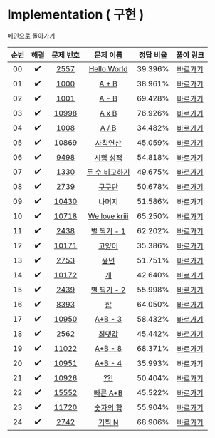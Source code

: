 # Implementation ( 구현 )

[메인으로 돌아가기](https://github.com/hhcczz/baekjoon)


|          순번          |        해결         |        문제 번호         |        문제 이름         |         정답 비율          |        풀이 링크         |
| :-----: | :-----: | :-----: | :-----: | :-----: | :-----: |
| 00 |  :heavy_check_mark:  | <a href="https://www.acmicpc.net/problem/2557" target="_blank">2557</a> | <a href="https://www.acmicpc.net/problem/2557" target="_blank">Hello World</a> | 39.396% | <a href="https://github.com/hhcczz/BaekJoon/blob/main/Solution/Implementation/2557">바로가기</a> |
| 01 |  :heavy_check_mark:  | <a href="https://www.acmicpc.net/problem/1000" target="_blank">1000</a> | <a href="https://www.acmicpc.net/problem/1000" target="_blank">A + B</a> | 38.961% | <a href="https://github.com/hhcczz/BaekJoon/blob/main/Solution/Implementation/1000">바로가기</a> |
| 02 |  :heavy_check_mark:  | <a href="https://www.acmicpc.net/problem/1001" target="_blank">1001</a> | <a href="https://www.acmicpc.net/problem/1001" target="_blank">A - B</a> | 69.428% | <a href="https://github.com/hhcczz/BaekJoon/blob/main/Solution/Implementation/1001">바로가기</a> |
| 03 |  :heavy_check_mark:  | <a href="https://www.acmicpc.net/problem/10998" target="_blank">10998</a> | <a href="https://www.acmicpc.net/problem/10998" target="_blank">A x B</a> | 76.926% | <a href="https://github.com/hhcczz/BaekJoon/blob/main/Solution/Implementation/10998">바로가기</a> |
| 04 |  :heavy_check_mark:  | <a href="https://www.acmicpc.net/problem/1008" target="_blank">1008</a> | <a href="https://www.acmicpc.net/problem/1008" target="_blank">A / B</a> | 34.482% | <a href="https://github.com/hhcczz/BaekJoon/blob/main/Solution/Implementation/1008">바로가기</a> |
| 05 |  :heavy_check_mark:  | <a href="https://www.acmicpc.net/problem/10869" target="_blank">10869</a> | <a href="https://www.acmicpc.net/problem/10869" target="_blank">사칙연산</a> | 45.059% | <a href="https://github.com/hhcczz/BaekJoon/blob/main/Solution/Implementation/10869">바로가기</a> |
| 06 |  :heavy_check_mark:  | <a href="https://www.acmicpc.net/problem/9498" target="_blank">9498</a> | <a href="https://www.acmicpc.net/problem/9498" target="_blank">시험 성적</a> | 54.818% | <a href="https://github.com/hhcczz/BaekJoon/blob/main/Solution/Implementation/9498">바로가기</a> |
| 07 |  :heavy_check_mark:  | <a href="https://www.acmicpc.net/problem/1330" target="_blank">1330</a> | <a href="https://www.acmicpc.net/problem/1330" target="_blank">두 수 비교하기</a> | 49.675% | <a href="https://github.com/hhcczz/BaekJoon/blob/main/Solution/Implementation/1330">바로가기</a> |
| 08 |  :heavy_check_mark:  | <a href="https://www.acmicpc.net/problem/2739" target="_blank">2739</a> | <a href="https://www.acmicpc.net/problem/2739" target="_blank">구구단</a> | 50.678% | <a href="https://github.com/hhcczz/BaekJoon/blob/main/Solution/Implementation/2739">바로가기</a> |
| 09 |  :heavy_check_mark:  | <a href="https://www.acmicpc.net/problem/10430" target="_blank">10430</a> | <a href="https://www.acmicpc.net/problem/10430" target="_blank">나머지</a> | 51.586% | <a href="https://github.com/hhcczz/BaekJoon/blob/main/Solution/Implementation/10430">바로가기</a> |
| 10 |  :heavy_check_mark:  | <a href="https://www.acmicpc.net/problem/10718" target="_blank">10718</a> | <a href="https://www.acmicpc.net/problem/10718" target="_blank">We love kriii</a> | 65.250% | <a href="https://github.com/hhcczz/BaekJoon/blob/main/Solution/Implementation/10718">바로가기</a> |
| 11 |  :heavy_check_mark:  | <a href="https://www.acmicpc.net/problem/2438" target="_blank">2438</a> | <a href="https://www.acmicpc.net/problem/2438" target="_blank">별 찍기 - 1</a> | 62.202% | <a href="https://github.com/hhcczz/BaekJoon/blob/main/Solution/Implementation/2438">바로가기</a> |
| 12 |  :heavy_check_mark:  | <a href="https://www.acmicpc.net/problem/10171" target="_blank">10171</a> | <a href="https://www.acmicpc.net/problem/10171" target="_blank">고양이</a> | 35.386% | <a href="https://github.com/hhcczz/BaekJoon/blob/main/Solution/Implementation/10171">바로가기</a> |
| 13 |  :heavy_check_mark:  | <a href="https://www.acmicpc.net/problem/2753" target="_blank">2753</a> | <a href="https://www.acmicpc.net/problem/2753" target="_blank">윤년</a> | 51.751% | <a href="https://github.com/hhcczz/BaekJoon/blob/main/Solution/Implementation/2753">바로가기</a> |
| 14 |  :heavy_check_mark:  | <a href="https://www.acmicpc.net/problem/10172" target="_blank">10172</a> | <a href="https://www.acmicpc.net/problem/10172" target="_blank">개</a> | 42.640% | <a href="https://github.com/hhcczz/BaekJoon/blob/main/Solution/Implementation/10172">바로가기</a> |
| 15 |  :heavy_check_mark:  | <a href="https://www.acmicpc.net/problem/2439" target="_blank">2439</a> | <a href="https://www.acmicpc.net/problem/2439" target="_blank">별 찍기 - 2</a> | 55.998% | <a href="https://github.com/hhcczz/BaekJoon/blob/main/Solution/Implementation/2439">바로가기</a> |
| 16 |  :heavy_check_mark:  | <a href="https://www.acmicpc.net/problem/8393" target="_blank">8393</a> | <a href="https://www.acmicpc.net/problem/8393" target="_blank">합</a> | 64.050% | <a href="https://github.com/hhcczz/BaekJoon/blob/main/Solution/Implementation/8393">바로가기</a> |
| 17 |  :heavy_check_mark:  | <a href="https://www.acmicpc.net/problem/10950" target="_blank">10950</a> | <a href="https://www.acmicpc.net/problem/10950" target="_blank">A+B - 3</a> | 58.432% | <a href="https://github.com/hhcczz/BaekJoon/blob/main/Solution/Implementation/10950">바로가기</a> |
| 18 |  :heavy_check_mark:  | <a href="https://www.acmicpc.net/problem/2562" target="_blank">2562</a> | <a href="https://www.acmicpc.net/problem/2562" target="_blank">최댓값</a> | 45.442% | <a href="https://github.com/hhcczz/BaekJoon/blob/main/Solution/Implementation/2562">바로가기</a> |
| 19 |  :heavy_check_mark:  | <a href="https://www.acmicpc.net/problem/11022" target="_blank">11022</a> | <a href="https://www.acmicpc.net/problem/11022" target="_blank">A+B - 8</a> | 68.371% | <a href="https://github.com/hhcczz/BaekJoon/blob/main/Solution/Implementation/11022">바로가기</a> |
| 20 |  :heavy_check_mark:  | <a href="https://www.acmicpc.net/problem/10951" target="_blank">10951</a> | <a href="https://www.acmicpc.net/problem/10951" target="_blank">A+B - 4</a> | 35.993% | <a href="https://github.com/hhcczz/BaekJoon/blob/main/Solution/Implementation/10951">바로가기</a> |
| 21 |  :heavy_check_mark:  | <a href="https://www.acmicpc.net/problem/10926" target="_blank">10926</a> | <a href="https://www.acmicpc.net/problem/10926" target="_blank">??!</a> | 50.404% | <a href="https://github.com/hhcczz/BaekJoon/blob/main/Solution/Implementation/10926">바로가기</a> |
| 22 |  :heavy_check_mark:  | <a href="https://www.acmicpc.net/problem/15552" target="_blank">15552</a> | <a href="https://www.acmicpc.net/problem/15552" target="_blank">빠른 A+B</a> | 45.522% | <a href="https://github.com/hhcczz/BaekJoon/blob/main/Solution/Implementation/15552">바로가기</a> |
| 23 |  :heavy_check_mark:  | <a href="https://www.acmicpc.net/problem/11720" target="_blank">11720</a> | <a href="https://www.acmicpc.net/problem/11720" target="_blank">숫자의 합</a> | 55.904% | <a href="https://github.com/hhcczz/BaekJoon/blob/main/Solution/Implementation/11720">바로가기</a> |
| 24 |  :heavy_check_mark:  | <a href="https://www.acmicpc.net/problem/2742" target="_blank">2742</a> | <a href="https://www.acmicpc.net/problem/2742" target="_blank">기찍 N</a> | 68.906% | <a href="https://github.com/hhcczz/BaekJoon/blob/main/Solution/Implementation/2742">바로가기</a> |

